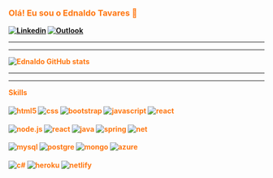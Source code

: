 ### <strong style="color:#f71"> Olá! Eu sou o Ednaldo Tavares 🧶

[![Linkedin](https://img.shields.io/badge/LinkedIn-0077B5?style=for-the-badge&logo=linkedin&logoColor=white)](https://www.linkedin.com/in/ednaldo-tavares-1b082413b/)
[![Outlook](https://img.shields.io/badge/Microsoft_Outlook-0078D4?style=for-the-badge&logo=microsoft-outlook&logoColor=white)](https://outlook.live.com/mail/0/)

<hr>
<hr>

![Ednaldo GitHub stats](https://github-readme-stats.vercel.app/api?username=Miguelito2926&show_icons=true&theme=tokyonight)


<hr>
<hr>
<strong>Skills

<div style="display: iline_block"><br>
<img aLign="center" aLt="html5" src="https://img.shields.io/badge/HTML5-E34F26?style=for-the-badge&logo=html5&logoColor=white">
<img aLign="center" aLt="css" src="https://img.shields.io/badge/CSS3-1572B6?style=for-the-badge&logo=css3&logoColor=white">
<img aLign="center" aLt="bootstrap" src="https://img.shields.io/badge/Bootstrap-563D7C?style=for-the-badge&logo=bootstrap&logoColor=whi">
<img aLign="center" aLt="javascript" src="https://img.shields.io/badge/JavaScript-323330?style=for-the-badge&logo=javascript&logoColor=F7D">
 <img aLign="center" aLt="react" src="https://img.shields.io/badge/React-20232A?style=for-the-badge&logo=react&logoColor=61DAFB">
 
 <br>
 <br>
<img aLign="center" aLt="node.js" src="https://img.shields.io/badge/Node.js-43853D?style=for-the-badge&logo=node.js&logoColor=white">
<img aLign="center" aLt="react" src="https://img.shields.io/badge/React_Native-20232A?style=for-the-badge&logo=react&logoColor=61DAFB">
<img aLign="center" aLt="java" src="https://img.shields.io/badge/Java-ED8B00?style=for-the-badge&logo=java&logoColor=white">
<img aLign="center" aLt="spring" src="https://img.shields.io/badge/Spring-6DB33F?style=for-the-badge&logo=spring&logoColor=white">
<img aLign="center" aLt="net" src="https://img.shields.io/badge/.NET-5C2D91?style=for-the-badge&logo=.net&logoColor=white">

<br>
<br>
<img aLign="center" aLt="mysql" src="https://img.shields.io/badge/MySQL-00000F?style=for-the-badge&logo=mysql&logoColor=white">
<img aLign="center" aLt="postgre" src="https://img.shields.io/badge/PostgreSQL-316192?style=for-the-badge&logo=postgresql&logoColor=white">
<img aLign="center" aLt="mongo" src="https://img.shields.io/badge/MongoDB-4EA94B?style=for-the-badge&logo=mongodb&logoColor=white">
<img aLign="center" aLt="azure" src="https://img.shields.io/badge/Microsoft_Azure-0089D6?style=for-the-badge&logo=microsoft-azure&logoColor=white">

<br>
<br>
<img aLign="center" aLt="c#" src="https://img.shields.io/badge/C%23-239120?style=for-the-badge&logo=c-sharp&logoColor=white">
<img aLign="center" aLt="heroku" src="https://img.shields.io/badge/Heroku-430098?style=for-the-badge&logo=heroku&logoColor=white">
<img aLign="center" aLt="netlify" src="https://img.shields.io/badge/Netlify-00C7B7?style=for-the-badge&logo=netlify&logoColor=white">


</div>



